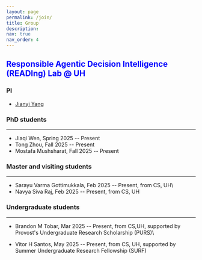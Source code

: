 ```yaml
---
layout: page
permalink: /join/
title: Group
description: 
nav: true
nav_order: 4
---
```


**<span style="color: blue;">Responsible Agentic Decision Intelligence (READIng) Lab @ UH</span>**
---

### PI
* [Jianyi Yang](https://jyang-ai.github.io/)

### PhD students
---
* Jiaqi Wen, Spring 2025 -- Present
* Tong Zhou, Fall 2025 -- Present
* Mostafa Mushsharat, Fall 2025 -- Present

### Master and visiting students
---
* Sarayu Varma Gottimukkala, Feb 2025 -- Present, from CS, UH\
* Navya Siva Raj, Feb 2025 -- Present, from CS, UH

### Undergraduate students
---
* Brandon M Tobar, Mar 2025 -- Present, from CS,UH, supported by Provost's Undergraduate Research Scholarship (PURS)\
* Vitor H Santos, May 2025 -- Present, from CS, UH, supported by Summer Undergraduate Research Fellowship (SURF)



  <!--
**Openings**

I am actively seeking PhD students and research assistants in the [Department of Computer Science](https://uh.edu/nsm/computer-science/) at the University of Houston (UH) starting Fall 2025 or Summer 2025.
My research focuses on ML/AI algorithms and their domain applications. 
If you are interested in working with me, please send me an email (jianyiyang.ai@gmail.com or jyang71@central.uh.edu) with your CV and official transcripts. Please start you email title with "Application for AI@UH".
-->

